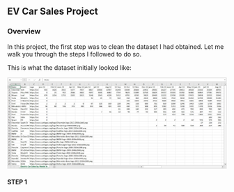 ## EV Car Sales Project

### Overview
In this project, the first step was to clean the dataset I had obtained. Let me walk you through the steps I followed to do so.

This is what the dataset initially looked like:

![Image Not Available!](https://github.com/shounjacob/EV_Car_Sales/blob/main/Screenshots/1.JPG)

#### **STEP 1**
